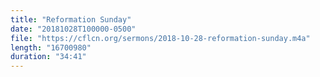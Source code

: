 ```yaml
---
title: "Reformation Sunday"
date: "20181028T100000-0500"
file: "https://cflcn.org/sermons/2018-10-28-reformation-sunday.m4a"
length: "16700980"
duration: "34:41"
---
```

